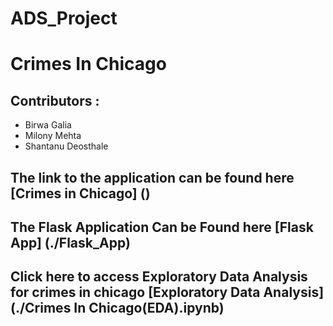 # ADS_Project

# Crimes In Chicago 

## Contributors :
- Birwa Galia
- Milony Mehta
- Shantanu Deosthale


## The link to the application can be found here [Crimes in Chicago] ()

## The Flask Application Can be Found here [Flask App] (./Flask_App)

## Click here to access Exploratory Data Analysis for crimes in chicago [Exploratory Data Analysis] (./Crimes In Chicago(EDA).ipynb)




